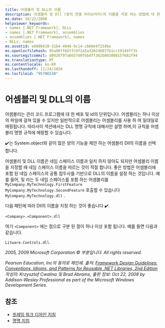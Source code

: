 ```yaml
---
title: 어셈블리 및 DLL의 이름
description: 어셈블리 및 Dll (동적 연결 라이브러리)의 이름을 지정 하는 방법에 대 한 지침을 알아봅니다. 어셈블리는 하나 이상의 파일에 걸쳐 있을 수 있지만 일반적으로 하나 이상의 파일에 매핑할 수 있습니다.
ms.date: 10/22/2008
helpviewer_keywords:
- names [.NET Framework], DLLs
- names [.NET Framework], assemblies
- assemblies [.NET Framework], names
- DLLs, names
ms.assetid: e800b610-31b4-4949-9c14-cb60e9f254be
ms.openlocfilehash: 95a90ff66ffc9f2a5a3202d6877b1cc19149ff35
ms.sourcegitcommit: d8020797a6657d0fbbdff362b80300815f682f94
ms.translationtype: MT
ms.contentlocale: ko-KR
ms.lasthandoff: 11/24/2020
ms.locfileid: "95706530"
---
```

# <a name="names-of-assemblies-and-dlls"></a>어셈블리 및 DLL의 이름

어셈블리는 관리 코드 프로그램에 대 한 배포 및 id의 단위입니다. 어셈블리는 하나 이상의 파일에 걸쳐 있을 수 있지만 일반적으로 어셈블리는 어셈블리를 사용 하 여 일대일로 매핑됩니다. 따라서이 섹션에서는 DLL 명명 규칙에 대해서만 설명 하며,이 규칙을 어셈블리 명명 규칙에 매핑할 수 있습니다.

 ✔️는 System.object와 같이 많은 양의 기능을 제안 하는 어셈블리 Dll의 이름을 선택 합니다.

 어셈블리 및 DLL 이름은 네임 스페이스 이름과 일치 하지 않아도 되지만 어셈블리 이름을 지정할 때 네임 스페이스 이름을 따르는 것이 적절 합니다. 좋은 방법은 어셈블리에 포함 된 네임 스페이스의 공통 접두사를 기반으로 DLL의 이름을 설정 하는 것입니다. 예를 들어, 및 라는 두 네임 스페이스를 포함 하는 어셈블리를 `MyCompany.MyTechnology.FirstFeature` `MyCompany.MyTechnology.SecondFeature` 호출할 수 있습니다 `MyCompany.MyTechnology.dll` .

 다음 패턴에 따라 Dll의 이름을 지정 하는 것이 좋습니다 ✔️.

 `<Company>.<Component>.dll`

 여기 `<Component>` 에는 점으로 구분 된 절이 하나 이상 포함 됩니다. 예를 들면 다음과 같습니다.

 `Litware.Controls.dll`.

 *2005, 2009 Microsoft Corporation © 부분입니다. All rights reserved.*

 *Pearson Education, Inc의 동의로 재인쇄. 출처: [Framework Design Guidelines: Conventions, Idioms, and Patterns for Reusable .NET Libraries, 2nd Edition](https://www.informit.com/store/framework-design-guidelines-conventions-idioms-and-9780321545619) 작성자: Krzysztof Cwalina 및 Brad Abrams, 출판 정보: Oct 22, 2008 by Addison-Wesley Professional as part of the Microsoft Windows Development Series.*

## <a name="see-also"></a>참조

- [프레임 워크 디자인 지침](index.md)
- [명명 지침](naming-guidelines.md)
